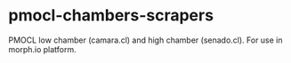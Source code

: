 pmocl-chambers-scrapers
=======================

PMOCL low chamber (camara.cl) and high chamber (senado.cl). For use in morph.io platform.
